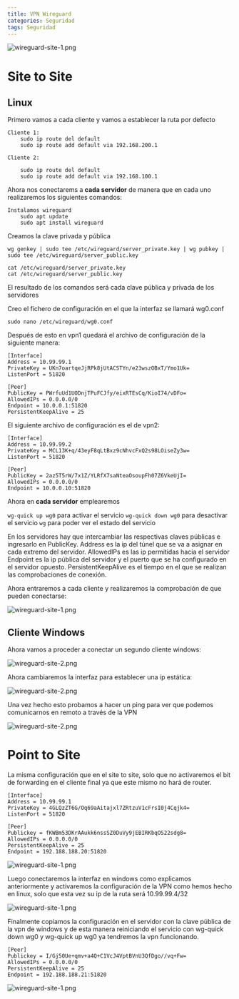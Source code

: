 ```yaml
---
title: VPN Wireguard
categories: Seguridad
tags: Seguridad
---
```


![wireguard-site-1.png](/images/logo-wireguard.png)

# Site to Site

## Linux

Primero vamos a cada cliente y vamos a establecer la ruta por defecto

```
Cliente 1:
    sudo ip route del default
    sudo ip route add default via 192.168.200.1
```

```
Cliente 2:

    sudo ip route del default
    sudo ip route add default via 192.168.100.1
```


Ahora nos conectarems a **cada servidor** de manera que en cada uno realizaremos los siguientes comandos:
```
Instalamos wireguard
    sudo apt update
    sudo apt install wireguard
```

Creamos la clave privada y pública

`wg genkey | sudo tee /etc/wireguard/server_private.key | wg pubkey | sudo tee /etc/wireguard/server_public.key`

```
cat /etc/wireguard/server_private.key
cat /etc/wireguard/server_public.key
```
El resultado de los comandos será cada clave pública y privada de los servidores

Creo el fichero de configuración en el que la interfaz se llamará wg0.conf

    sudo nano /etc/wireguard/wg0.conf

Después de esto en vpn1 quedará el archivo de configuración de la siguiente manera:

```
[Interface]
Address = 10.99.99.1
PrivateKey = UKn7oartqeJjRPk8jUtACSTYn/e23wszOBxT/Ymo1Uk=
ListenPort = 51820

[Peer]
PublicKey = PWrfuUd1UODnjTPuFCJfy/eixRTEsCq/KioI74/vDFo=
AllowedIPs = 0.0.0.0/0
Endpoint = 10.0.0.1:51820
PersistentKeepAlive = 25

```


El siguiente archivo de configuración es el de vpn2:

```
[Interface]
Address = 10.99.99.2
PrivateKey = MCL13K+q/43eyF8qLtBxz9cNhvcFxQ2s98LOiseZy3w=
ListenPort = 51820

[Peer]
PublicKey = 2az5T5rW/7x1Z/YLRfX7saNteaOsoupFh07Z6VkeUjI=
AllowedIPs = 0.0.0.0/0
Endpoint = 10.0.0.10:51820
```

Ahora en **cada servidor** emplearemos 

`wg-quick up wg0` para activar el servicio
`wg-quick down wg0` para desactivar el servicio
`wg` para poder ver el estado del servicio

En los servidores hay que intercambiar las respectivas claves públicas e ingresarlo en PublicKey.
Address es la ip del túnel que se va a asignar en cada extremo del servidor.
AllowedIPs es las ip permitidas hacia el servidor
Endpoint es la ip pública del servidor y el puerto que se ha configurado en el servidor opuesto.
PersistentKeepAlive es el tiempo en el que se realizan las comprobaciones de conexión.


Ahora entraremos a cada cliente y realizaremos la comprobación de que pueden conectarse:


![wireguard-site-1.png](/images/wireguard-site-1.png)


## Cliente Windows


Ahora vamos a proceder a conectar un segundo cliente windows:


![wireguard-site-2.png](/images/wireguard-site-2.png)


Ahora cambiaremos la interfaz para establecer una ip estática:


![wireguard-site-2.png](/images/wireguard-site-3.png)

Una vez hecho esto probamos a hacer un ping para ver que podemos comunicarnos en remoto a través de la VPN

![wireguard-site-2.png](/images/wireguard-site-4.png)


# Point to Site

La misma configuración que en el site to site, solo que no activaremos el bit de forwarding en el cliente final ya que este mismo no hará de router.


```
[Interface]
Address = 10.99.99.1
PrivateKey = 4GLQzZT6G/Oq69aAitajxl7ZRtzuV1cFrsI0j4Cqjk4=
ListenPort = 51820

[Peer]
Publickey = fKWBm53DKrAAukk6nssSZ0DuVy9jEBIRKbqOS22sdg8=
AllowedIPs = 0.0.0.0/0
PersistentKeepAlive = 25
Endpoint = 192.188.188.20:51820

```


![wireguard-site-1.png](/images/vpn-cliente-C-lin.png)



Luego conectaremos la interfaz en windows como explicamos anteriormente y activaremos la configuración de la VPN como hemos hecho en linux, solo que esta vez su ip de la ruta será 
10.99.99.4/32

![wireguard-site-1.png](/images/vpn-cliente-C-win2.png)


Finalmente copiamos la configuración en el servidor con la clave pública de la vpn de windows y de esta manera reiniciando el servicio con wg-quick down wg0 y wg-quick up wg0 ya tendremos la vpn funcionando.

```
[Peer]
Publickey = I/Gj50Ue+qmv+a4Q+C1VcJ4VptBVnU3QfDgo//vq+Fw=
AllowedIPs = 0.0.0.0/0
PersistentKeepAlive = 25
Endpoint = 192.188.188.21:51820
```


![wireguard-site-1.png](/images/vpn-cliente-C-win.png)


